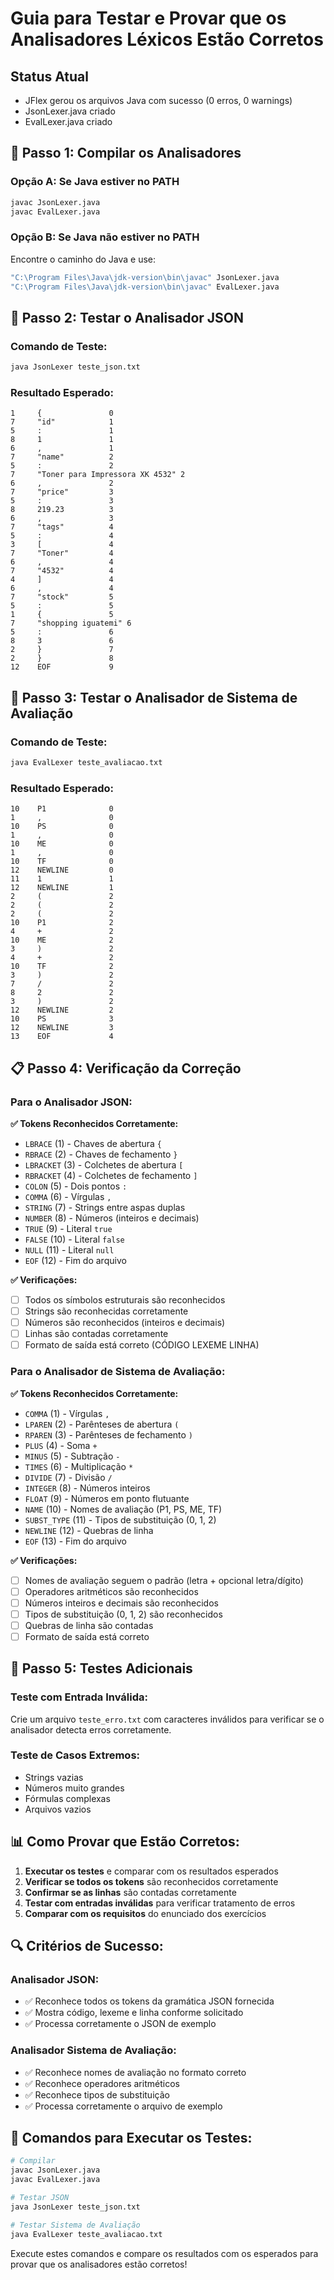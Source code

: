 # Guia para Testar e Provar que os Analisadores Léxicos Estão Corretos

## **Status Atual**
- JFlex gerou os arquivos Java com sucesso (0 erros, 0 warnings)
- JsonLexer.java criado
- EvalLexer.java criado

## 🔧 **Passo 1: Compilar os Analisadores**

### **Opção A: Se Java estiver no PATH**
```bash
javac JsonLexer.java
javac EvalLexer.java
```

### **Opção B: Se Java não estiver no PATH**
Encontre o caminho do Java e use:
```bash
"C:\Program Files\Java\jdk-version\bin\javac" JsonLexer.java
"C:\Program Files\Java\jdk-version\bin\javac" EvalLexer.java
```

## 🧪 **Passo 2: Testar o Analisador JSON**

### **Comando de Teste:**
```bash
java JsonLexer teste_json.txt
```

### **Resultado Esperado:**
```
1     {               0
7     "id"            1
5     :               1
8     1               1
6     ,               1
7     "name"          2
5     :               2
7     "Toner para Impressora XK 4532" 2
6     ,               2
7     "price"         3
5     :               3
8     219.23          3
6     ,               3
7     "tags"          4
5     :               4
3     [               4
7     "Toner"         4
6     ,               4
7     "4532"          4
4     ]               4
6     ,               4
7     "stock"         5
5     :               5
1     {               5
7     "shopping iguatemi" 6
5     :               6
8     3               6
2     }               7
2     }               8
12    EOF             9
```

## 🧪 **Passo 3: Testar o Analisador de Sistema de Avaliação**

### **Comando de Teste:**
```bash
java EvalLexer teste_avaliacao.txt
```

### **Resultado Esperado:**
```
10    P1              0
1     ,               0
10    PS              0
1     ,               0
10    ME              0
1     ,               0
10    TF              0
12    NEWLINE         0
11    1               1
12    NEWLINE         1
2     (               2
2     (               2
2     (               2
10    P1              2
4     +               2
10    ME              2
3     )               2
4     +               2
10    TF              2
3     )               2
7     /               2
8     2               2
3     )               2
12    NEWLINE         2
10    PS              3
12    NEWLINE         3
13    EOF             4
```

## 📋 **Passo 4: Verificação da Correção**

### **Para o Analisador JSON:**

**✅ Tokens Reconhecidos Corretamente:**
- `LBRACE` (1) - Chaves de abertura `{`
- `RBRACE` (2) - Chaves de fechamento `}`
- `LBRACKET` (3) - Colchetes de abertura `[`
- `RBRACKET` (4) - Colchetes de fechamento `]`
- `COLON` (5) - Dois pontos `:`
- `COMMA` (6) - Vírgulas `,`
- `STRING` (7) - Strings entre aspas duplas
- `NUMBER` (8) - Números (inteiros e decimais)
- `TRUE` (9) - Literal `true`
- `FALSE` (10) - Literal `false`
- `NULL` (11) - Literal `null`
- `EOF` (12) - Fim do arquivo

**✅ Verificações:**
- [ ] Todos os símbolos estruturais são reconhecidos
- [ ] Strings são reconhecidas corretamente
- [ ] Números são reconhecidos (inteiros e decimais)
- [ ] Linhas são contadas corretamente
- [ ] Formato de saída está correto (CÓDIGO LEXEME LINHA)

### **Para o Analisador de Sistema de Avaliação:**

**✅ Tokens Reconhecidos Corretamente:**
- `COMMA` (1) - Vírgulas `,`
- `LPAREN` (2) - Parênteses de abertura `(`
- `RPAREN` (3) - Parênteses de fechamento `)`
- `PLUS` (4) - Soma `+`
- `MINUS` (5) - Subtração `-`
- `TIMES` (6) - Multiplicação `*`
- `DIVIDE` (7) - Divisão `/`
- `INTEGER` (8) - Números inteiros
- `FLOAT` (9) - Números em ponto flutuante
- `NAME` (10) - Nomes de avaliação (P1, PS, ME, TF)
- `SUBST_TYPE` (11) - Tipos de substituição (0, 1, 2)
- `NEWLINE` (12) - Quebras de linha
- `EOF` (13) - Fim do arquivo

**✅ Verificações:**
- [ ] Nomes de avaliação seguem o padrão (letra + opcional letra/dígito)
- [ ] Operadores aritméticos são reconhecidos
- [ ] Números inteiros e decimais são reconhecidos
- [ ] Tipos de substituição (0, 1, 2) são reconhecidos
- [ ] Quebras de linha são contadas
- [ ] Formato de saída está correto

## 🎯 **Passo 5: Testes Adicionais**

### **Teste com Entrada Inválida:**
Crie um arquivo `teste_erro.txt` com caracteres inválidos para verificar se o analisador detecta erros corretamente.

### **Teste de Casos Extremos:**
- Strings vazias
- Números muito grandes
- Fórmulas complexas
- Arquivos vazios

## 📊 **Como Provar que Estão Corretos:**

1. **Executar os testes** e comparar com os resultados esperados
2. **Verificar se todos os tokens** são reconhecidos corretamente
3. **Confirmar se as linhas** são contadas corretamente
4. **Testar com entradas inválidas** para verificar tratamento de erros
5. **Comparar com os requisitos** do enunciado dos exercícios

## 🔍 **Critérios de Sucesso:**

### **Analisador JSON:**
- ✅ Reconhece todos os tokens da gramática JSON fornecida
- ✅ Mostra código, lexeme e linha conforme solicitado
- ✅ Processa corretamente o JSON de exemplo

### **Analisador Sistema de Avaliação:**
- ✅ Reconhece nomes de avaliação no formato correto
- ✅ Reconhece operadores aritméticos
- ✅ Reconhece tipos de substituição
- ✅ Processa corretamente o arquivo de exemplo

## 📝 **Comandos para Executar os Testes:**

```bash
# Compilar
javac JsonLexer.java
javac EvalLexer.java

# Testar JSON
java JsonLexer teste_json.txt

# Testar Sistema de Avaliação
java EvalLexer teste_avaliacao.txt
```

Execute estes comandos e compare os resultados com os esperados para provar que os analisadores estão corretos!
